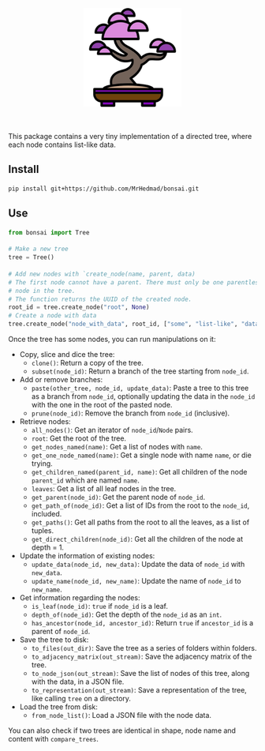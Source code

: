 <div align="center">
  
<img src='https://raw.githubusercontent.com/MrHedmad/bonsai/main/docs/resources/logo.png' width='200'>

</div>

<br/><br/>
This package contains a very tiny implementation of a directed tree, where each node contains list-like data.

## Install
```bash
pip install git+https://github.com/MrHedmad/bonsai.git
```

## Use
```py
from bonsai import Tree

# Make a new tree
tree = Tree()

# Add new nodes with `create_node(name, parent, data)
# The first node cannot have a parent. There must only be one parentless (root)
# node in the tree.
# The function returns the UUID of the created node.
root_id = tree.create_node("root", None)
# Create a node with data
tree.create_node("node_with_data", root_id, ["some", "list-like", "data"])
```

Once the tree has some nodes, you can run manipulations on it:
- Copy, slice and dice the tree:
  - `clone()`: Return a copy of the tree.
  - `subset(node_id)`: Return a branch of the tree starting from `node_id`.
- Add or remove branches:
  - `paste(other_tree, node_id, update_data)`: Paste a tree to this tree as a branch from `node_id`,
     optionally updating the data in the `node_id` with the one in the root of the pasted node.
  - `prune(node_id)`: Remove the branch from `node_id` (inclusive).
- Retrieve nodes:
  - `all_nodes()`: Get an iterator of `node_id`/`Node` pairs.
  - `root`: Get the root of the tree. 
  - `get_nodes_named(name)`: Get a list of nodes with `name`.
  - `get_one_node_named(name)`: Get a single node with name `name`, or die trying.
  - `get_children_named(parent_id, name)`: Get all children of the node `parent_id` which are named `name`. 
  - `leaves`: Get a list of all leaf nodes in the tree.
  - `get_parent(node_id)`: Get the parent node of `node_id`.
  - `get_path_of(node_id)`: Get a list of IDs from the root to the `node_id`, included.
  - `get_paths()`: Get all paths from the root to all the leaves, as a list of tuples.
  - `get_direct_children(node_id)`: Get all the children of the node at depth = 1.
- Update the information of existing nodes:
  - `update_data(node_id, new_data)`: Update the data of `node_id` with `new_data`.
  - `update_name(node_id, new_name)`: Update the name of `node_id` to `new_name`.
- Get information regarding the nodes:
  - `is_leaf(node_id)`: `true` if `node_id` is a leaf.
  - `depth_of(node_id)`: Get the depth of the `node_id` as an `int`.
  - `has_ancestor(node_id, ancestor_id)`: Return `true` if `ancestor_id` is a parent of `node_id`.
- Save the tree to disk:
  - `to_files(out_dir)`: Save the tree as a series of folders within folders.
  - `to_adjacency_matrix(out_stream)`: Save the adjacency matrix of the tree.
  - `to_node_json(out_stream)`: Save the list of nodes of this tree, along with the data, in a JSON file.
  - `to_representation(out_stream)`: Save a representation of the tree, like calling `tree` on a directory.
- Load the tree from disk:
  - `from_node_list()`: Load a JSON file with the node data.

You can also check if two trees are identical in shape, node name and content with `compare_trees`.
